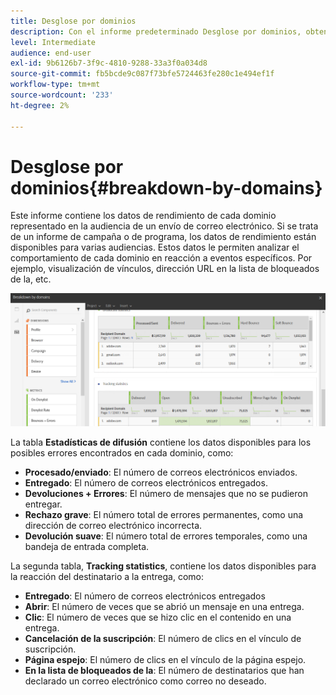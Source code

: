 ```yaml
---
title: Desglose por dominios
description: Con el informe predeterminado Desglose por dominios, obtenga información sobre los datos de rendimiento de las entregas en función de cada uno de los dominios del cliente.
level: Intermediate
audience: end-user
exl-id: 9b6126b7-3f9c-4810-9288-33a3f0a034d8
source-git-commit: fb5bcde9c087f73bfe5724463fe280c1e494ef1f
workflow-type: tm+mt
source-wordcount: '233'
ht-degree: 2%

---
```


# Desglose por dominios{#breakdown-by-domains}

Este informe contiene los datos de rendimiento de cada dominio representado en la audiencia de un envío de correo electrónico. Si se trata de un informe de campaña o de programa, los datos de rendimiento están disponibles para varias audiencias. Estos datos le permiten analizar el comportamiento de cada dominio en reacción a eventos específicos. Por ejemplo, visualización de vínculos, dirección URL en la lista de bloqueados de la, etc.

![](assets/delivery_reports_6.png)

La tabla **Estadísticas de difusión** contiene los datos disponibles para los posibles errores encontrados en cada dominio, como:

* **Procesado/enviado**: El número de correos electrónicos enviados.
* **Entregado**: El número de correos electrónicos entregados.
* **Devoluciones + Errores**: El número de mensajes que no se pudieron entregar.
* **Rechazo grave**: El número total de errores permanentes, como una dirección de correo electrónico incorrecta.
* **Devolución suave**: El número total de errores temporales, como una bandeja de entrada completa.

La segunda tabla, **Tracking statistics**, contiene los datos disponibles para la reacción del destinatario a la entrega, como:

* **Entregado**: El número de correos electrónicos entregados
* **Abrir**: El número de veces que se abrió un mensaje en una entrega.
* **Clic**: El número de veces que se hizo clic en el contenido en una entrega.
* **Cancelación de la suscripción**: El número de clics en el vínculo de suscripción.
* **Página espejo**: El número de clics en el vínculo de la página espejo.
* **En la lista de bloqueados de la**: El número de destinatarios que han declarado un correo electrónico como correo no deseado.
